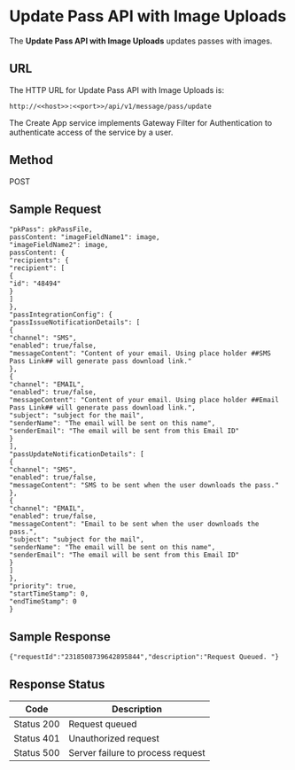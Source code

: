 
# Update Pass API with Image Uploads

The **Update Pass API with Image Uploads** updates passes with images.

## URL

The HTTP URL for Update Pass API with Image Uploads is:

```
http://<<host>>:<<port>>/api/v1/message/pass/update
```

The Create App service implements Gateway Filter for Authentication to authenticate access of the service by a user.

## Method

POST

## Sample Request

```
"pkPass": pkPassFile,
passContent: "imageFieldName1": image,
"imageFieldName2": image,
passContent: {
"recipients": {
"recipient": [
{
"id": "48494"
}
]
},
"passIntegrationConfig": {
"passIssueNotificationDetails": [
{
"channel": "SMS",
"enabled": true/false,
"messageContent": "Content of your email. Using place holder ##SMS Pass Link## will generate pass download link."
},
{
"channel": "EMAIL",
"enabled": true/false,
"messageContent": "Content of your email. Using place holder ##Email Pass Link## will generate pass download link.",
"subject": "subject for the mail",
"senderName": "The email will be sent on this name",
"senderEmail": "The email will be sent from this Email ID"
}
],
"passUpdateNotificationDetails": [
{
"channel": "SMS",
"enabled": true/false,
"messageContent": "SMS to be sent when the user downloads the pass."
},
{
"channel": "EMAIL",
"enabled": true/false,
"messageContent": "Email to be sent when the user downloads the pass.",
"subject": "subject for the mail",
"senderName": "The email will be sent on this name",
"senderEmail": "The email will be sent from this Email ID"
}
]
},
"priority": true,
"startTimeStamp": 0,
"endTimeStamp": 0
}
```

## Sample Response

```
{"requestId":"2318508739642895844","description":"Request Queued. "}
```

## Response Status

| Code       | Description                       |
| ---------- | --------------------------------- |
| Status 200 | Request queued                    |
| Status 401 | Unauthorized request              |
| Status 500 | Server failure to process request |
